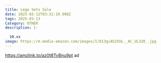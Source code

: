 ```yaml
---
title: Lego Sets Sale
date: 2025-03-12T03:31:19.998Z
tags: 2025-03-13
Category: OTHER
description: |-
  
  10.xx
image: https://m.media-amazon.com/images/I/813giA52VUL._AC_UL320_.jpg
---
```

https://amzlink.to/az0t8TyBnu9pt  ad